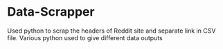# Data-Scrapper
Used python to scrap the headers of Reddit site and separate link in CSV file. 
Various python used to give different data outputs

